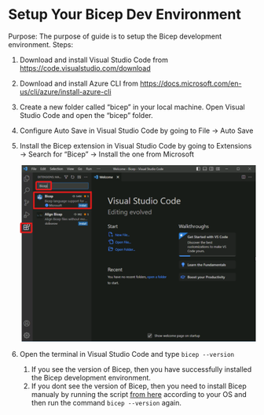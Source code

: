 # Setup Your Bicep Dev Environment
Purpose: The purpose of guide is to setup the Bicep development environment.
Steps:
1. Download and install Visual Studio Code from https://code.visualstudio.com/download
2. Download and install Azure CLI from https://docs.microsoft.com/en-us/cli/azure/install-azure-cli
3. Create a new folder called “bicep” in your local machine.
Open Visual Studio Code and open the “bicep” folder.
4. Configure Auto Save in Visual Studio Code by going to File -> Auto Save
5. Install the Bicep extension in Visual Studio Code by going to Extensions -> Search for “Bicep” -> Install the one from Microsoft
    
    ![alt text](image.png)

6. Open the terminal in Visual Studio Code and type ```bicep --version```
   1. If you see the version of Bicep, then you have successfully installed the Bicep development environment.
   2. If you dont see the version of Bicep, then you need to install Bicep manualy by running the script [from here](https://learn.microsoft.com/en-us/azure/azure-resource-manager/bicep/install#install-manually) according to your OS and then run the command ```bicep --version``` again.